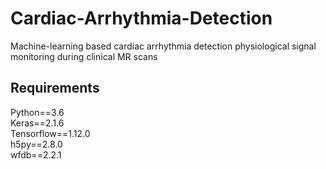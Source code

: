 # Cardiac-Arrhythmia-Detection
Machine-learning based cardiac arrhythmia detection physiological signal monitoring during clinical MR scans
## Requirements
Python==3.6  
Keras==2.1.6  
Tensorflow==1.12.0  
h5py==2.8.0  
wfdb==2.2.1  
